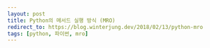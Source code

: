 ```yaml
---
layout: post
title: Python의 메서드 실행 방식 (MRO)
redirect_to: https://blog.winterjung.dev/2018/02/13/python-mro
tags: [python, 파이썬, mro]
---
```


